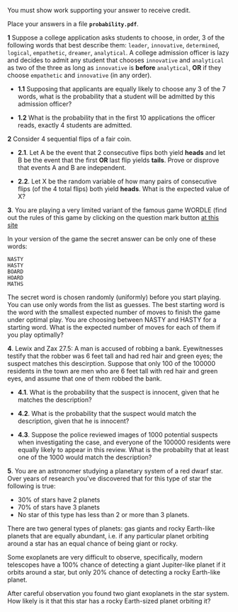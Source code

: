 You must show work supporting your answer to receive credit.

Place your answers in a file **`probability.pdf`**.

**1** Suppose a college application asks students to choose, in order, 3 of the following words that best describe them: `leader`, `innovative`, `determined`, `logical`, `empathetic`, `dreamer`, `analytical`.  A college admission officer is lazy and decides to admit any student that chooses `innovative` and `analytical` as two of the three as long as `innovative` is **before** `analytical`, **OR** if they choose `empathetic` and `innovative` (in any order).

-  **1.1** Supposing that applicants are equally likely to choose any 3 of the 7 words, what is the probability that a student will be admitted by this admission officer?

- **1.2** What is the probability that in the first 10 applications the officer reads, exactly 4 students are admitted.

**2** Consider 4 sequential flips of a fair coin.

-  **2.1**. Let A be the event that 2 consecutive flips both yield **heads** and let B be the event that the first **OR** last flip yields **tails**.  Prove or disprove that events A and B are independent.

-  **2.2**. Let X be the random variable of how many pairs of consecutive flips (of the 4 total flips) both yield **heads**.  What is the expected value of X?

**3**. You are playing a very limited variant of the famous game WORDLE (find out the rules of this game by clicking on the question mark button [at this site](https://www.nytimes.com/games/wordle/)

In your version of the game the secret answer can be only one of these words:

    NASTY
    HASTY
    BOARD
    HOARD
    MATHS

The secret word is chosen randomly (uniformly) before you start playing. You can use only words from the list as guesses.  The best starting word is the word with the smallest expected number of moves to finish the game under optimal play. You are choosing between NASTY and HASTY for a starting word. What is the expected number of moves for each of them if you play optimally?

**4**. Lewix and Zax 27.5:  A man is accused of robbing a bank. Eyewitnesses testify that the robber was 6 feet tall and had red hair and green eyes; the suspect matches this descirption.  Suppose that only 100 of the 100000 residents in the town are men who are 6 feet tall with red hair and green eyes, and assume that one of them robbed the bank.  

-  **4.1**. What is the probability that the suspect is innocent, given that he matches the description?

-  **4.2**. What is the probability that the suspect would match the description, given that he is innocent?
  
-  **4.3**. Suppose the police reviewed images of 1000 potential suspects when investigating the case, and everyone of the 100000 residents were equally likely to appear in this review.  What is the probabilty that at least one of the 1000 would match the description?

**5**. You are an astronomer studying a planetary system of a red dwarf star.
Over years of research you've discovered that for this type of star the following is true:

 - 30% of stars have 2 planets
 - 70% of stars have 3 planets
 - No star of this type has less than 2 or more than 3 planets.

There are two general types of planets: gas giants and rocky Earth-like planets that are equally abundant, i.e. if any particular planet orbiting around a star has an equal chance of being giant or rocky.   

Some exoplanets are very difficult to observe, specifically, modern telescopes have a 100% chance of detecting a giant Jupiter-like planet if it orbits around a star, but only 20% chance of detecting a rocky Earth-like planet.

After careful observation you found two giant exoplanets in the star system.
How likely is it that this star has a rocky Earth-sized planet orbiting it?
